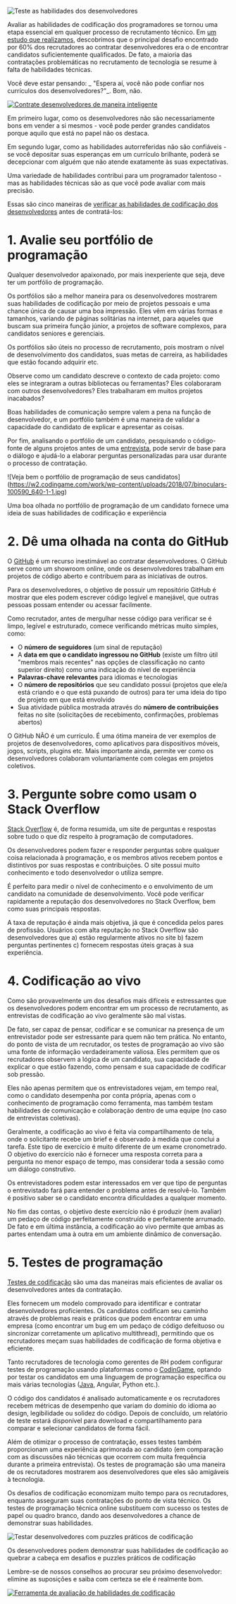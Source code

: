![Teste as habilidades dos desenvolvedores](https://w1.codingame.com/work/wp-content/uploads/2018/07/rsz_1tough-mudder-challenge_2.jpg)

Avaliar as habilidades de codificação dos programadores se tornou uma etapa essencial em qualquer processo de recrutamento técnico. Em [um estudo que realizamos](https://www.codingame.com/work/tech-recruiting-survey-report-2019/), descobrimos que o principal desafio encontrado por 60% dos recrutadores ao contratar desenvolvedores era o de encontrar candidatos suficientemente qualificados. De fato, a maioria das contratações problemáticas no recrutamento de tecnologia se resume à falta de habilidades técnicas.

Você deve estar pensando: _ "Espera aí, você não pode confiar nos currículos dos desenvolvedores?"_. Bom, não.

[![Contrate desenvolvedores de maneira inteligente](https://w1.codingame.com/work/wp-content/uploads/2019/04/CTA_03-2.jpg)](https://www.codingame.com/work/offers/screening/)

Em primeiro lugar, como os desenvolvedores não são necessariamente bons em vender a si mesmos - você pode perder grandes candidatos porque aquilo que está no papel não os destaca.

Em segundo lugar, como as habilidades autorreferidas não são confiáveis - se você depositar suas esperanças em um currículo brilhante, poderá se decepcionar com alguém que não atende exatamente às suas expectativas.

Uma variedade de habilidades contribui para um programador talentoso - mas as habilidades técnicas são as que você pode avaliar com mais precisão.

Essas são cinco maneiras de [verificar as habilidades de codificação dos desenvolvedores](https://www.codingame.com/work/guide-how-to-test-developers/) antes de contratá-los:

# 1. Avalie seu portfólio de programação

Qualquer desenvolvedor apaixonado, por mais inexperiente que seja, deve ter um portfólio de programação.

Os portfólios são a melhor maneira para os desenvolvedores mostrarem suas habilidades de codificação por meio de projetos pessoais e uma chance única de causar uma boa impressão. Eles vêm em várias formas e tamanhos, variando de páginas solitárias na internet, para aqueles que buscam sua primeira função júnior, a projetos de software complexos, para candidatos seniores e gerenciais.

Os portfólios são úteis no processo de recrutamento, pois mostram o nível de desenvolvimento dos candidatos, suas metas de carreira, as habilidades que estão focando adquirir etc.

Observe como um candidato descreve o contexto de cada projeto: como eles se integraram a outras bibliotecas ou ferramentas? Eles colaboraram com outros desenvolvedores? Eles trabalharam em muitos projetos inacabados?

Boas habilidades de comunicação sempre valem a pena na função de desenvolvedor, e um portfólio também é uma maneira de validar a capacidade do candidato de explicar e apresentar as coisas.

Por fim, analisando o portfólio de um candidato, pesquisando o código-fonte de alguns projetos antes de uma [entrevista](https://www.codingame.com/work/blog/top-10-interview-questions-for-developers-to-help-you-find-the-one/), pode servir de base para o diálogo e ajudá-lo a elaborar perguntas personalizadas para usar durante o processo de contratação.

![Veja bem o portfólio de programação de seus candidatos] (https://w2.codingame.com/work/wp-content/uploads/2018/07/binoculars-100590_640-1-1.jpg)

Uma boa olhada no portfólio de programação de um candidato fornece uma ideia de suas habilidades de codificação e experiência

# 2. Dê uma olhada na conta do GitHub

O [GitHub](https://github.com/) é um recurso inestimável ao contratar desenvolvedores. O GitHub serve como um showroom online, onde os desenvolvedores trabalham em projetos de código aberto e contribuem para as iniciativas de outros.

Para os desenvolvedores, o objetivo de possuir um repositório GitHub é mostrar que eles podem escrever código legível e manejável, que outras pessoas possam entender ou acessar facilmente.

Como recrutador, antes de mergulhar nesse código para verificar se é limpo, legível e estruturado, comece verificando métricas muito simples, como:

- O **número de seguidores** (um sinal de reputação)
- A **data em que o candidato ingressou no GitHub** (existe um filtro útil "membros mais recentes" nas opções de classificação no canto superior direito) como uma indicação do nível de experiência
- **Palavras-chave relevantes** para idiomas e tecnologias
- O **número de repositórios** que seu candidato possui (projetos que ele/a está criando e o que está puxando de outros) para ter uma ideia do tipo de projeto em que está envolvido
- Sua atividade pública mostrada através do **número de contribuições** feitas no site (solicitações de recebimento, confirmações, problemas abertos)

O GitHub NÃO é um currículo. É uma ótima maneira de ver exemplos de projetos de desenvolvedores, como aplicativos para dispositivos móveis, jogos, scripts, plugins etc. Mais importante ainda, permite ver como os desenvolvedores colaboram voluntariamente com colegas em projetos coletivos.

# 3. Pergunte sobre como usam o Stack Overflow

[Stack Overflow](https://stackoverflow.com/) é, de forma resumida, um site de perguntas e respostas sobre tudo o que diz respeito à programação de computadores.

Os desenvolvedores podem fazer e responder perguntas sobre qualquer coisa relacionada à programação, e os membros ativos recebem pontos e distintivos por suas respostas e contribuições. O site possui muito conhecimento e todo desenvolvedor o utiliza sempre.

É perfeito para medir o nível de conhecimento e o envolvimento de um candidato na comunidade de desenvolvimento. Você pode verificar rapidamente a reputação dos desenvolvedores no Stack Overflow, bem como suas principais respostas.

A taxa de reputação é ainda mais objetiva, já que é concedida pelos pares de profissão. Usuários com alta reputação no Stack Overflow são desenvolvedores que a) estão regularmente ativos no site b) fazem perguntas pertinentes c) fornecem respostas úteis graças à sua experiência.

# 4. Codificação ao vivo

Como são provavelmente um dos desafios mais difíceis e estressantes que os desenvolvedores podem encontrar em um processo de recrutamento, as entrevistas de codificação ao vivo geralmente são mal vistas.

De fato, ser capaz de pensar, codificar e se comunicar na presença de um entrevistador pode ser estressante para quem não tem prática. No entanto, do ponto de vista de um recrutador, os testes de programação ao vivo são uma fonte de informação verdadeiramente valiosa. Eles permitem que os recrutadores observem a lógica de um candidato, sua capacidade de explicar o que estão fazendo, como pensam e sua capacidade de codificar sob pressão.

Eles não apenas permitem que os entrevistadores vejam, em tempo real, como o candidato desempenha por conta própria, apenas com o conhecimento de programação como ferramenta, mas também testam habilidades de comunicação e colaboração dentro de uma equipe (no caso de entrevistas coletivas).

Geralmente, a codificação ao vivo é feita via compartilhamento de tela, onde o solicitante recebe um brief e é observado à medida que conclui a tarefa. Este tipo de exercício é muito diferente de um exame cronometrado. O objetivo do exercício não é fornecer uma resposta correta para a pergunta no menor espaço de tempo, mas considerar toda a sessão como um diálogo construtivo.

Os entrevistadores podem estar interessados em ver que tipo de perguntas o entrevistado fará para entender o problema antes de resolvê-lo. Também é positivo saber se o candidato encontra dificuldades a qualquer momento.

No fim das contas, o objetivo deste exercício não é produzir (nem avaliar) um pedaço de código perfeitamente construído e perfeitamente arrumado. De fato e em última instância, a codificação ao vivo permite que ambas as partes entendam uma à outra em um ambiente dinâmico de conversação.

# 5. Testes de programação


[Testes de codificação](https://www.codingame.com/work/solutions/coding-skill-assessment/) são uma das maneiras mais eficientes de avaliar os desenvolvedores antes da contratação.

Eles fornecem um modelo comprovado para identificar e contratar desenvolvedores proficientes. Os candidatos codificam seu caminho através de problemas reais e práticos que podem encontrar em uma empresa (como encontrar um bug em um pedaço de código defeituoso ou sincronizar corretamente um aplicativo multithread), permitindo que os recrutadores meçam suas habilidades de codificação de forma objetiva e eficiente.

Tanto recrutadores de tecnologia como gerentes de RH podem configurar testes de programação usando plataformas como o [CodinGame](https://www.codingame.com/work/solutions/coding-skill-assessment/), optando por testar os candidatos em uma linguagem de programação específica ou mais várias tecnologias ([Java](https://www.codingame.com/work/java-interview-questions/), Angular, Python etc.).

O código dos candidatos é analisado automaticamente e os recrutadores recebem métricas de desempenho que variam do domínio do idioma ao design, legibilidade ou solidez do código.  Depois de concluído, um relatório de teste estará disponível para download e compartilhamento para comparar e selecionar candidatos de forma fácil.

Além de otimizar o processo de contratação, esses testes também proporcionam uma experiência aprimorada ao candidato (em comparação com as discussões não técnicas que ocorrem com muita frequência durante a primeira entrevista). Os testes de programação são uma maneira de os recrutadores mostrarem aos desenvolvedores que eles são amigáveis à tecnologia.

Os desafios de codificação economizam muito tempo para os recrutadores, enquanto asseguram suas contratações do ponto de vista técnico. Os testes de programação técnica online substituem com sucesso os testes de papel ou quadro branco, dando aos desenvolvedores a chance de demonstrar suas habilidades.

![Testar desenvolvedores com puzzles práticos de codificação](https://w2.codingame.com/work/wp-content/uploads/2018/07/hand-holding-puzzle-piece-1.jpg)

Os desenvolvedores podem demonstrar suas habilidades de codificação ao quebrar a cabeça em desafios e puzzles práticos de codificação

Lembre-se de nossos conselhos ao procurar seu próximo desenvolvedor: elimine as suposições e saiba com certeza se ele é realmente bom.

[![Ferramenta de avaliação de habilidades de codificação](https://iili.io/HT9Wv.png)](https://www.codingame.com/work/solutions/coding-skill-assessment/)


